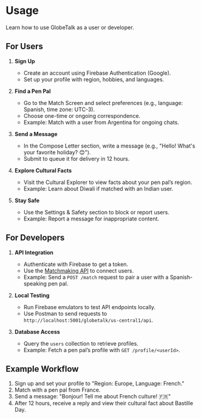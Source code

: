 # Usage

Learn how to use GlobeTalk as a user or developer.

## For Users

1. **Sign Up**
   - Create an account using Firebase Authentication (Google).
   - Set up your profile with region, hobbies, and languages.

2. **Find a Pen Pal**
   - Go to the Match Screen and select preferences (e.g., language: Spanish, time zone: UTC-3).
   - Choose one-time or ongoing correspondence.
   - Example: Match with a user from Argentina for ongoing chats.

3. **Send a Message**
   - In the Compose Letter section, write a message (e.g., "Hello! What's your favorite holiday? 😊").
   - Submit to queue it for delivery in 12 hours.

4. **Explore Cultural Facts**
   - Visit the Cultural Explorer to view facts about your pen pal’s region.
   - Example: Learn about Diwali if matched with an Indian user.

5. **Stay Safe**
   - Use the Settings & Safety section to block or report users.
   - Example: Report a message for inappropriate content.

## For Developers

1. **API Integration**
   - Authenticate with Firebase to get a token.
   - Use the [Matchmaking API](./api/matchmaking.md) to connect users.
   - Example: Send a `POST /match` request to pair a user with a Spanish-speaking pen pal.

2. **Local Testing**
   - Run Firebase emulators to test API endpoints locally.
   - Use Postman to send requests to `http://localhost:5001/globetalk/us-central1/api`.

3. **Database Access**
   - Query the `users` collection to retrieve profiles.
   - Example: Fetch a pen pal’s profile with `GET /profile/<userId>`.

## Example Workflow

1. Sign up and set your profile to "Region: Europe, Language: French."
2. Match with a pen pal from France.
3. Send a message: "Bonjour! Tell me about French culture! 🇫🇷"
4. After 12 hours, receive a reply and view their cultural fact about Bastille Day.